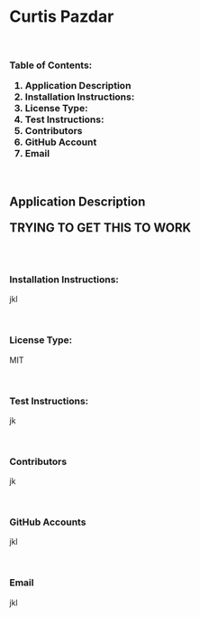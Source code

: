 <h1>
    Curtis Pazdar
    </h1>
    <br>
    <h3>Table of Contents:
    <ol>
            <li><a href="#Description"></a>Application Description</li>
            <li><a href="Installation Instructions:"></a>Installation Instructions:</li>
            <li><a href="License Type:"></a>License Type:</li>
            <li><a href="Test Instructions:"></a>Test Instructions:</li>
            <li><a href="Contributors"></a>Contributors</li>
            <li><a href="GitHub Account"></a>GitHub Account</li>
            <li><a href="Email"></a>Email</li>
    </ol>
    </h3>
    <br>
    <h2 id="Description">Application Description</>
    <p>
        TRYING TO GET THIS TO WORK
    </p>
    <br>
    <h3>Installation Instructions:</h3>
    <p>jkl</p>
    <br>
    <h3>License Type:</h3>
    <p>MIT</p>
    <br>
    <h3>Test Instructions:</h3>
    <p>jk</p>
    <br>
    <h3>Contributors</h3>
    <p>jk</p>
    <br>
    <h3>GitHub Accounts</h3>
    <p>jkl</p>
    <br>
    <h3>Email</h3>
    <p>jkl</p>
